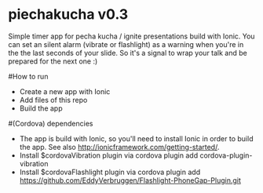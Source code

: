 # piechakucha v0.3
Simple timer app for pecha kucha / ignite presentations build with Ionic.
You can set an silent alarm (vibrate or flashlight) as a warning  when you're in the the last seconds of your slide. So it's a signal to wrap your talk and be prepared for the next one :)

#How to run

- Create a new app with Ionic
- Add files of this repo
- Build the app


#(Cordova) dependencies
- The app is build with Ionic, so you'll need to install Ionic in order to build the app. See also http://ionicframework.com/getting-started/.
- Install $cordovaVibration plugin via cordova plugin add cordova-plugin-vibration
- Install $cordovaFlashlight plugin via cordova plugin add https://github.com/EddyVerbruggen/Flashlight-PhoneGap-Plugin.git

